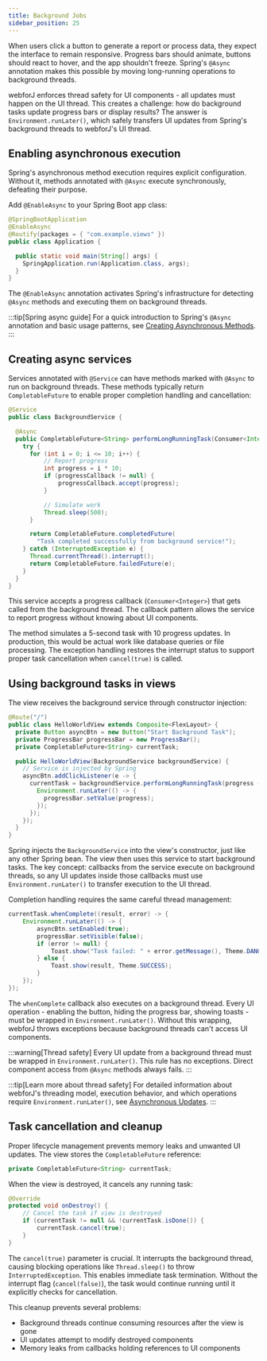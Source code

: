 ```yaml
---
title: Background Jobs
sidebar_position: 25
---
```


When users click a button to generate a report or process data, they expect the interface to remain responsive. Progress bars should animate, buttons should react to hover, and the app shouldn't freeze. Spring's `@Async` annotation makes this possible by moving long-running operations to background threads.

webforJ enforces thread safety for UI components - all updates must happen on the UI thread. This creates a challenge: how do background tasks update progress bars or display results? The answer is `Environment.runLater()`, which safely transfers UI updates from Spring's background threads to webforJ's UI thread.

## Enabling asynchronous execution

Spring's asynchronous method execution requires explicit configuration. Without it, methods annotated with `@Async` execute synchronously, defeating their purpose.

Add `@EnableAsync` to your Spring Boot app class:

```java {2}
@SpringBootApplication
@EnableAsync
@Routify(packages = { "com.example.views" })
public class Application {

  public static void main(String[] args) {
    SpringApplication.run(Application.class, args);
  }
}
```

The `@EnableAsync` annotation activates Spring's infrastructure for detecting `@Async` methods and executing them on background threads.

:::tip[Spring async guide]
For a quick introduction to Spring's `@Async` annotation and basic usage patterns, see [Creating Asynchronous Methods](https://spring.io/guides/gs/async-method).
:::

## Creating async services

Services annotated with `@Service` can have methods marked with `@Async` to run on background threads. These methods typically return `CompletableFuture` to enable proper completion handling and cancellation:

```java
@Service
public class BackgroundService {

  @Async
  public CompletableFuture<String> performLongRunningTask(Consumer<Integer> progressCallback) {
    try {
      for (int i = 0; i <= 10; i++) {
          // Report progress
          int progress = i * 10;
          if (progressCallback != null) {
              progressCallback.accept(progress);
          }

          // Simulate work
          Thread.sleep(500);
      }

      return CompletableFuture.completedFuture(
        "Task completed successfully from background service!");
    } catch (InterruptedException e) {
      Thread.currentThread().interrupt();
      return CompletableFuture.failedFuture(e);
    }
  }
}
```

This service accepts a progress callback (`Consumer<Integer>`) that gets called from the background thread. The callback pattern allows the service to report progress without knowing about UI components. 

The method simulates a 5-second task with 10 progress updates. In production, this would be actual work like database queries or file processing. The exception handling restores the interrupt status to support proper task cancellation when `cancel(true)` is called.

## Using background tasks in views

The view receives the background service through constructor injection:

```java
@Route("/")
public class HelloWorldView extends Composite<FlexLayout> {
  private Button asyncBtn = new Button("Start Background Task");
  private ProgressBar progressBar = new ProgressBar();
  private CompletableFuture<String> currentTask;

  public HelloWorldView(BackgroundService backgroundService) {
    // Service is injected by Spring
    asyncBtn.addClickListener(e -> {
      currentTask = backgroundService.performLongRunningTask(progress -> {
        Environment.runLater(() -> {
          progressBar.setValue(progress);
        });
      });
    });
  }
}
```

Spring injects the `BackgroundService` into the view's constructor, just like any other Spring bean. The view then uses this service to start background tasks. The key concept: callbacks from the service execute on background threads, so any UI updates inside those callbacks must use `Environment.runLater()` to transfer execution to the UI thread.

Completion handling requires the same careful thread management:

```java
currentTask.whenComplete((result, error) -> {
    Environment.runLater(() -> {
        asyncBtn.setEnabled(true);
        progressBar.setVisible(false);
        if (error != null) {
            Toast.show("Task failed: " + error.getMessage(), Theme.DANGER);
        } else {
            Toast.show(result, Theme.SUCCESS);
        }
    });
});
```

The `whenComplete` callback also executes on a background thread. Every UI operation - enabling the button, hiding the progress bar, showing toasts - must be wrapped in `Environment.runLater()`. Without this wrapping, webforJ throws exceptions because background threads can't access UI components.

:::warning[Thread safety]
Every UI update from a background thread must be wrapped in `Environment.runLater()`. This rule has no exceptions. Direct component access from `@Async` methods always fails.
:::

:::tip[Learn more about thread safety]
For detailed information about webforJ's threading model, execution behavior, and which operations require `Environment.runLater()`, see [Asynchronous Updates](../../advanced/asynchronous-updates).
:::

## Task cancellation and cleanup

Proper lifecycle management prevents memory leaks and unwanted UI updates. The view stores the `CompletableFuture` reference:

```java
private CompletableFuture<String> currentTask;
```

When the view is destroyed, it cancels any running task:

```java
@Override
protected void onDestroy() {
    // Cancel the task if view is destroyed
    if (currentTask != null && !currentTask.isDone()) {
        currentTask.cancel(true);
    }
}
```

The `cancel(true)` parameter is crucial. It interrupts the background thread, causing blocking operations like `Thread.sleep()` to throw `InterruptedException`. This enables immediate task termination. Without the interrupt flag (`cancel(false)`), the task would continue running until it explicitly checks for cancellation.

This cleanup prevents several problems:
- Background threads continue consuming resources after the view is gone
- UI updates attempt to modify destroyed components
- Memory leaks from callbacks holding references to UI components

